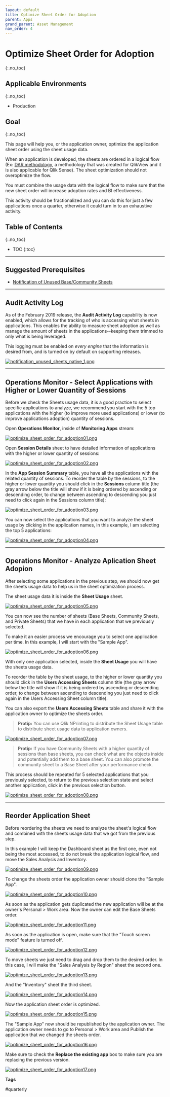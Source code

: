 ```yaml
---
layout: default
title: Optimize Sheet Order for Adoption
parent: Apps
grand_parent: Asset Management
nav_order: 4
---
```


# Optimize Sheet Order for Adoption <i class="fas fa-dolly-flatbed fa-xs" title="Shipped | Native Capability"></i>
{:.no_toc}

## Applicable Environments
{:.no_toc}
* Production

## Goal
{:.no_toc}

This page will help you, or the application owner, optimize the application sheet order using the sheet usage data. 

When an application is developed, the sheets are ordered in a logical flow (Ex: [DAR methodology](https://community.qlik.com/t5/Qlik-Design-Blog/DAR-methodology/ba-p/1466733), a methodology that was created for QlikView and it is also applicable for Qlik Sense). The sheet optimization should not overoptimize the flow. 

You must combine the usage data with the logical flow to make sure that the new sheet order will increase adoption rates and BI effectiveness.

This activity should be fractionalized and you can do this for just a few applications once a quarter, otherwise it could turn in to an exhaustive activity.

## Table of Contents
{:.no_toc}

* TOC
{:toc}

-------------------------

## Suggested Prerequisites

- [Notification of Unused Base/Community Sheets](notification_unused_sheets.md)

-------------------------

## Audit Activity Log <i class="fas fa-dolly-flatbed fa-xs" title="Shipped | Native Capability"></i>

As of the February 2019 release, the **Audit Activity Log** capability is now enabled, which allows for the tracking of who is accessing what sheets in applications. This enables the ability to measure sheet adoption as well as manage the amount of sheets in the applications--keeping them trimmed to only what is being leveraged.

This logging must be enabled on _every engine_ that the information is desired from, and is turned on by default on supporting releases.

[![notification_unused_sheets_native_1.png](images/notification_unused_sheets_native_1.png)](https://raw.githubusercontent.com/qs-admin-guide/qs-admin-guide/master/docs/asset_management/apps/images/notification_unused_sheets_native_1.png)

-------------------------

## Operations Monitor - Select Applications with Higher or Lower Quantity of Sessions  <i class="fas fa-dolly-flatbed fa-xs" title="Shipped | Native Capability"></i>

Before we check the Sheets usage data, it is a good practice to select specific applications to analyze, we recommend you start with the 5 top applications with the higher (to improve more used applications) or lower (to improve applications adoption) quantity of sessions.

Open **Operations Monitor**, inside of **Monitoring Apps** stream:

[![optimize_sheet_order_for_adoption01.png](images/optimize_sheet_order_for_adoption01.png)](https://raw.githubusercontent.com/qs-admin-guide/qs-admin-guide/master/docs/asset_management/apps/images/optimize_sheet_order_for_adoption01.png)

Open **Session Details** sheet to have detailed information of applications with the higher or lower quantity of sessions:

[![optimize_sheet_order_for_adoption02.png](images/optimize_sheet_order_for_adoption02.png)](https://raw.githubusercontent.com/qs-admin-guide/qs-admin-guide/master/docs/asset_management/apps/images/optimize_sheet_order_for_adoption02.png)

In the **App Session Summary** table, you have all the applications with the related quantity of sessions. To reorder the table by the sessions, to the higher or lower quantity you should click in the **Sessions** column title (the gray arrow below the title will show if it is being ordered by ascending or descending order, to change between ascending to descending you just need to click again in the Sessions column title):

[![optimize_sheet_order_for_adoption03.png](images/optimize_sheet_order_for_adoption03.png)](https://raw.githubusercontent.com/qs-admin-guide/qs-admin-guide/master/docs/asset_management/apps/images/optimize_sheet_order_for_adoption03.png)

You can now select the applications that you want to analyze the sheet usage by clicking in the application names, in this example, I am selecting the top 5 applications:

[![optimize_sheet_order_for_adoption04.png](images/optimize_sheet_order_for_adoption04.png)](https://raw.githubusercontent.com/qs-admin-guide/qs-admin-guide/master/docs/asset_management/apps/images/optimize_sheet_order_for_adoption04.png)

-----------------------

## Operations Monitor - Analyze Aplication Sheet Adopion  <i class="fas fa-dolly-flatbed fa-xs" title="Shipped | Native Capability"></i>

After selecting some applications in the previous step, we should now get the sheets usage data to help us in the sheet optimization process.

The sheet usage data it is inside the **Sheet Usage** sheet.

[![optimize_sheet_order_for_adoption05.png](images/optimize_sheet_order_for_adoption05.png)](https://raw.githubusercontent.com/qs-admin-guide/qs-admin-guide/master/docs/asset_management/apps/images/optimize_sheet_order_for_adoption05.png)

You can now see the number of sheets (Base Sheets, Community Sheets, and Private Sheets) that we have in each application that we previously selected.

To make it an easier process we encourage you to select one application per time. In this example, I will start with the "Sample App".

[![optimize_sheet_order_for_adoption06.png](images/optimize_sheet_order_for_adoption06.png)](https://raw.githubusercontent.com/qs-admin-guide/qs-admin-guide/master/docs/asset_management/apps/images/optimize_sheet_order_for_adoption06.png)

With only one application selected, inside the **Sheet Usage** you will have the sheets usage data.

To reorder the table by the sheet usage, to the higher or lower quantity you should click in the **Users Accessing Sheets** column title (the gray arrow below the title will show if it is being ordered by ascending or descending order, to change between ascending to descending you just need to click again in the Users Accessing Sheet column title).

You can also export the **Users Accessing Sheets** table and share it with the application owner to optimize the sheets order.

> **Protip:**
> You can use Qlik NPrinting to distribute the Sheet Usage table to distribute sheet usage data to application owners.

[![optimize_sheet_order_for_adoption07.png](images/optimize_sheet_order_for_adoption07.png)](https://raw.githubusercontent.com/qs-admin-guide/qs-admin-guide/master/docs/asset_management/apps/images/optimize_sheet_order_for_adoption07.png)

> **Protip:**
> If you have Community Sheets with a higher quantity of sessions than base sheets, you can check what are the objects inside and potentially add them to a base sheet. You can also promote the community sheet to a Base Sheet after your performance check.

This process should be repeated for 5 selected applications that you previously selected, to return to the previous selection state and select another application, click in the previous selection button.

[![optimize_sheet_order_for_adoption08.png](images/optimize_sheet_order_for_adoption08.png)](https://raw.githubusercontent.com/qs-admin-guide/qs-admin-guide/master/docs/asset_management/apps/images/optimize_sheet_order_for_adoption08.png)


-------------------------

## Reorder Application Sheet

Before reordering the sheets we need to analyze the sheet's logical flow and combined with the sheets usage data that we got from the previous step.

In this example I will keep the Dashboard sheet as the first one, even not being the most accessed, to do not break the application logical flow, and move the Sales Analysis and Inventory.


[![optimize_sheet_order_for_adoption09.png](images/optimize_sheet_order_for_adoption09.png)](https://raw.githubusercontent.com/qs-admin-guide/qs-admin-guide/master/docs/asset_management/apps/images/optimize_sheet_order_for_adoption09.png)

To change the sheets order the application owner should clone the "Sample App".

[![optimize_sheet_order_for_adoption10.png](images/optimize_sheet_order_for_adoption10.png)](https://raw.githubusercontent.com/qs-admin-guide/qs-admin-guide/master/docs/asset_management/apps/images/optimize_sheet_order_for_adoption10.png)

As soon as the application gets duplicated the new application will be at the owner's Personal > Work area. Now the owner can edit the Base Sheets order.

[![optimize_sheet_order_for_adoption11.png](images/optimize_sheet_order_for_adoption11.png)](https://raw.githubusercontent.com/qs-admin-guide/qs-admin-guide/master/docs/asset_management/apps/images/optimize_sheet_order_for_adoption11.png)

As soon as the application is open, make sure that the "Touch screen mode" feature is turned off.

[![optimize_sheet_order_for_adoption12.png](images/optimize_sheet_order_for_adoption12.png)](https://raw.githubusercontent.com/qs-admin-guide/qs-admin-guide/master/docs/asset_management/apps/images/optimize_sheet_order_for_adoption12.png)


To move sheets we just need to drag and drop them to the desired order. In this case, I will make the "Sales Analysis by Region"  sheet the second one.

[![optimize_sheet_order_for_adoption13.png](images/optimize_sheet_order_for_adoption13.png)](https://raw.githubusercontent.com/qs-admin-guide/qs-admin-guide/master/docs/asset_management/apps/images/optimize_sheet_order_for_adoption13.png)


And the "Inventory" sheet the third sheet.

[![optimize_sheet_order_for_adoption14.png](images/optimize_sheet_order_for_adoption14.png)](https://raw.githubusercontent.com/qs-admin-guide/qs-admin-guide/master/docs/asset_management/apps/images/optimize_sheet_order_for_adoption14.png)


Now the application sheet order is optimized.

[![optimize_sheet_order_for_adoption15.png](images/optimize_sheet_order_for_adoption15.png)](https://raw.githubusercontent.com/qs-admin-guide/qs-admin-guide/master/docs/asset_management/apps/images/optimize_sheet_order_for_adoption15.png)


The "Sample App" now should be republished by the application owner.
The application owner needs to go to Personal > Work area and Publish the application that we changed the sheets order.

[![optimize_sheet_order_for_adoption16.png](images/optimize_sheet_order_for_adoption16.png)](https://raw.githubusercontent.com/qs-admin-guide/qs-admin-guide/master/docs/asset_management/apps/images/optimize_sheet_order_for_adoption16.png)

Make sure to check the **Replace the existing app** box to make sure you are replacing the previous version.

[![optimize_sheet_order_for_adoption17.png](images/optimize_sheet_order_for_adoption17.png)](https://raw.githubusercontent.com/qs-admin-guide/qs-admin-guide/master/docs/asset_management/apps/images/optimize_sheet_order_for_adoption17.png)

**Tags**

#quarterly
